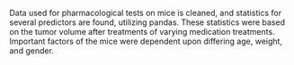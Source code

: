 Data used for pharmacological tests on mice is cleaned, and statistics for several predictors are found, utilizing pandas. 
These statistics were based on the tumor volume  after treatments of varying medication treatments. 
Important factors of the mice were dependent upon differing age, weight, and gender.
